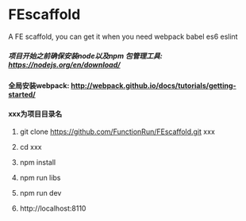 # FEscaffold
A FE scaffold, you can get it when you need webpack babel es6 eslint

##### 项目开始之前确保安装node以及npm 包管理工具: https://nodejs.org/en/download/

#### 全局安装webpack: http://webpack.github.io/docs/tutorials/getting-started/

#### xxx为项目目录名

1. git clone https://github.com/FunctionRun/FEscaffold.git  xxx

2. cd xxx

3. npm install 

4. npm run libs 

5. npm run dev

6. http://localhost:8110
